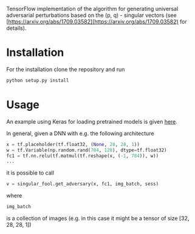 TensorFlow implementation of the algorithm for generating universal adversarial
perturbations based on the (p, q) - singular vectors (see [https://arxiv.org/abs/1709.03582](https://arxiv.org/abs/1709.03582)
for details).

# Installation
For the installation clone the repository and run
```bash
python setup.py install
```
# Usage
An example using Keras for loading pretrained models is given [here](https://github.com/KhrulkovV/singular-fool/blob/master/examples/vgg19.ipynb).

In general, given a DNN with e.g. the following architecture
```python
x = tf.placeholder(tf.float32, (None, 28, 28, 1))
w = tf.Variable(np.random.rand(784, 128), dtype=tf.float32)
fc1 = tf.nn.relu(tf.matmul(tf.reshape(x, (-1, 784)), w))
...
```
it is possible to call
```python
v = singular_fool.get_adversary(x, fc1, img_batch, sess)
```
where
```python
img_batch
```
is a collection of images (e.g. in this case it might be a tensor of size
    [32, 28, 28, 1])
